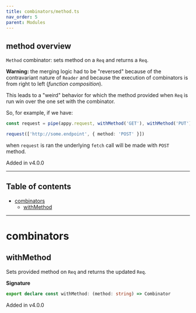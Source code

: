 ```yaml
---
title: combinators/method.ts
nav_order: 5
parent: Modules
---
```


## method overview

`Method` combinator: sets method on a `Req` and returns a `Req`.

**Warning:** the merging logic had to be "reversed" because of the contravariant nature of `Reader` and because the execution of combinators is from right to left (_function composition_).

This leads to a "weird" behavior for which the method provided when `Req` is run win over the one set with the combinator.

So, for example, if we have:

```ts
const request = pipe(appy.request, withMethod('GET'), withMethod('PUT'))

request(['http://some.endpoint', { method: 'POST' }])
```

when `request` is ran the underlying `fetch` call will be made with `POST` method.

Added in v4.0.0

---

<h2 class="text-delta">Table of contents</h2>

- [combinators](#combinators)
  - [withMethod](#withmethod)

---

# combinators

## withMethod

Sets provided method on `Req` and returns the updated `Req`.

**Signature**

```ts
export declare const withMethod: (method: string) => Combinator
```

Added in v4.0.0
